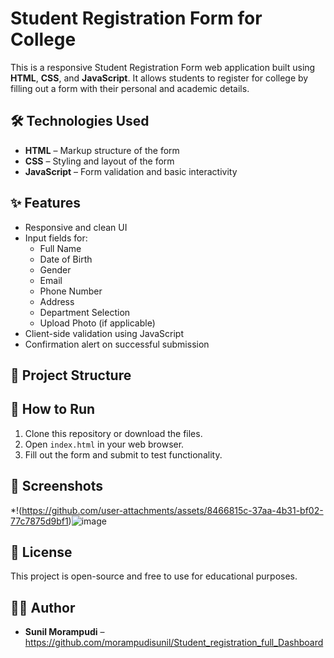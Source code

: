 # Student Registration Form for College

This is a responsive Student Registration Form web application built using **HTML**, **CSS**, and **JavaScript**. It allows students to register for college by filling out a form with their personal and academic details.

## 🛠️ Technologies Used

- **HTML** – Markup structure of the form
- **CSS** – Styling and layout of the form
- **JavaScript** – Form validation and basic interactivity

## ✨ Features

- Responsive and clean UI
- Input fields for:
  - Full Name
  - Date of Birth
  - Gender
  - Email
  - Phone Number
  - Address
  - Department Selection
  - Upload Photo (if applicable)
- Client-side validation using JavaScript
- Confirmation alert on successful submission

## 📂 Project Structure


## 🚀 How to Run

1. Clone this repository or download the files.
2. Open `index.html` in your web browser.
3. Fill out the form and submit to test functionality.

## 📸 Screenshots

*!(https://github.com/user-attachments/assets/8466815c-37aa-4b31-bf02-77c7875d9bf1)![image](https://github.com/user-attachments/assets/e62f9d24-9e17-497d-bfee-6a079bc6daf2)




## 🧾 License

This project is open-source and free to use for educational purposes.

## 🙋‍♂️ Author

- **Sunil Morampudi** – https://github.com/morampudisunil/Student_registration_full_Dashboard

